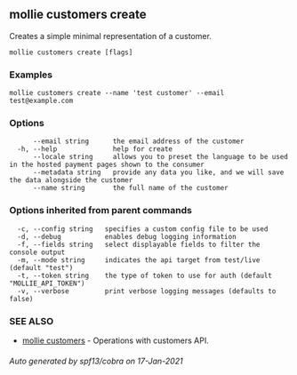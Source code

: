 ## mollie customers create

Creates a simple minimal representation of a customer.

```
mollie customers create [flags]
```

### Examples

```
mollie customers create --name 'test customer' --email test@example.com
```

### Options

```
      --email string      the email address of the customer
  -h, --help              help for create
      --locale string     allows you to preset the language to be used in the hosted payment pages shown to the consumer
      --metadata string   provide any data you like, and we will save the data alongside the customer
      --name string       the full name of the customer
```

### Options inherited from parent commands

```
  -c, --config string   specifies a custom config file to be used
  -d, --debug           enables debug logging information
  -f, --fields string   select displayable fields to filter the console output
  -m, --mode string     indicates the api target from test/live (default "test")
  -t, --token string    the type of token to use for auth (default "MOLLIE_API_TOKEN")
  -v, --verbose         print verbose logging messages (defaults to false)
```

### SEE ALSO

* [mollie customers](mollie_customers.md)	 - Operations with customers API.

###### Auto generated by spf13/cobra on 17-Jan-2021
